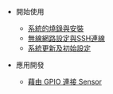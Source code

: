 <!-- docs/_sidebar.md -->
- 開始使用
  - [系統的燒錄與安裝](installation.md)
  - [無線網路設定與SSH連線](network_connection.md)
  - [系統更新及初始設定](initialization.md)

- 應用開發
  - [藉由 GPIO 連接 Sensor](gpio_sensor.md)